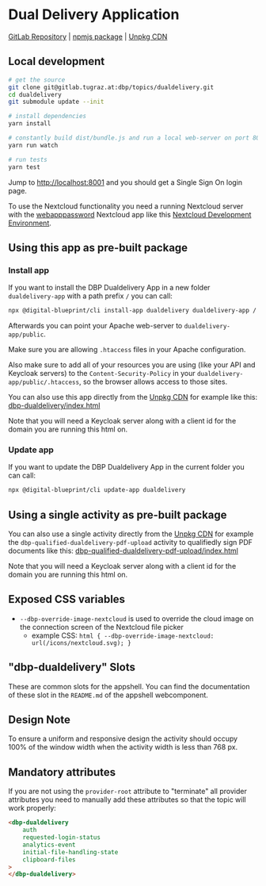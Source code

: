 # Dual Delivery Application

[GitLab Repository](https://gitlab.tugraz.at/dbp/dual-delivery/dualdelivery) |
[npmjs package](https://www.npmjs.com/package/@dbp-topics/dualdelivery) |
[Unpkg CDN](https://unpkg.com/browse/@dbp-topics/dualdelivery/)

## Local development

```bash
# get the source
git clone git@gitlab.tugraz.at:dbp/topics/dualdelivery.git
cd dualdelivery
git submodule update --init

# install dependencies
yarn install

# constantly build dist/bundle.js and run a local web-server on port 8001 
yarn run watch

# run tests
yarn test
```

Jump to <http://localhost:8001> and you should get a Single Sign On login page.

To use the Nextcloud functionality you need a running Nextcloud server with the
[webapppassword](https://gitlab.tugraz.at/DBP/Middleware/Nextcloud/webapppassword) Nextcloud app like this
[Nextcloud Development Environment](https://gitlab.tugraz.at/DBP/Middleware/Nextcloud/webapppassword/-/tree/master/docker).

## Using this app as pre-built package

### Install app

If you want to install the DBP Dualdelivery App in a new folder `dualdelivery-app` with a path prefix `/` you can call:

```bash
npx @digital-blueprint/cli install-app dualdelivery dualdelivery-app /
```

Afterwards you can point your Apache web-server to `dualdelivery-app/public`.

Make sure you are allowing `.htaccess` files in your Apache configuration.

Also make sure to add all of your resources you are using (like your API and Keycloak servers) to the
`Content-Security-Policy` in your `dualdelivery-app/public/.htaccess`, so the browser allows access to those sites.

You can also use this app directly from the [Unpkg CDN](https://unpkg.com/browse/@dbp-topics/dualdelivery/)
for example like this: [dbp-dualdelivery/index.html](https://gitlab.tugraz.at/dbp/dual-delivery/dualdelivery/-/tree/master/examples/dbp-dualdelivery/index.html)

Note that you will need a Keycloak server along with a client id for the domain you are running this html on.

### Update app

If you want to update the DBP Dualdelivery App in the current folder you can call:

```bash
npx @digital-blueprint/cli update-app dualdelivery
```

## Using a single activity as pre-built package

You can also use a single activity directly from the [Unpkg CDN](https://unpkg.com/browse/@dbp-topics/dualdelivery/)
for example the `dbp-qualified-dualdelivery-pdf-upload` activity to qualifiedly sign PDF documents like this:
[dbp-qualified-dualdelivery-pdf-upload/index.html](https://gitlab.tugraz.at/dbp/dual-delivery/dualdelivery/-/tree/master/examples/dbp-qualified-dualdelivery-pdf-upload/index.html)

Note that you will need a Keycloak server along with a client id for the domain you are running this html on.

## Exposed CSS variables

- `--dbp-override-image-nextcloud` is used to override the cloud image on the connection screen of the Nextcloud file picker
    - example CSS: `html { --dbp-override-image-nextcloud: url(/icons/nextcloud.svg); }`

## "dbp-dualdelivery" Slots

These are common slots for the appshell. You can find the documentation of these slot in the `README.md` of the appshell webcomponent.

## Design Note

To ensure a uniform and responsive design the activity should occupy 100% of the window width when the activity width is less than 768 px.

## Mandatory attributes

If you are not using the `provider-root` attribute to "terminate" all provider attributes
you need to manually add these attributes so that the topic will work properly:

```html
<dbp-dualdelivery
    auth
    requested-login-status
    analytics-event
    initial-file-handling-state
    clipboard-files
>
</dbp-dualdelivery>
```
